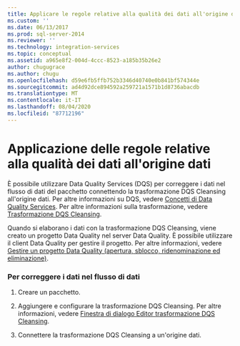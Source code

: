 ```yaml
---
title: Applicare le regole relative alla qualità dei dati all'origine dati | Microsoft Docs
ms.custom: ''
ms.date: 06/13/2017
ms.prod: sql-server-2014
ms.reviewer: ''
ms.technology: integration-services
ms.topic: conceptual
ms.assetid: a965e8f2-004d-4ccc-8523-a185b35b26e2
author: chugugrace
ms.author: chugu
ms.openlocfilehash: d59e6fb5ffb752b3346d40740e0b841bf574344e
ms.sourcegitcommit: ad4d92dce894592a259721a1571b1d8736abacdb
ms.translationtype: MT
ms.contentlocale: it-IT
ms.lasthandoff: 08/04/2020
ms.locfileid: "87712196"
---
```

# <a name="apply-data-quality-rules-to-data-source"></a>Applicazione delle regole relative alla qualità dei dati all'origine dati
  È possibile utilizzare Data Quality Services (DQS) per correggere i dati nel flusso di dati del pacchetto connettendo la trasformazione DQS Cleansing all'origine dati. Per altre informazioni su DQS, vedere [Concetti di Data Quality Services](../../../data-quality-services/data-quality-services-concepts.md). Per altre informazioni sulla trasformazione, vedere [Trasformazione DQS Cleansing](dqs-cleansing-transformation.md).  
  
 Quando si elaborano i dati con la trasformazione DQS Cleansing, viene creato un progetto Data Quality nel server Data Quality. È possibile utilizzare il client Data Quality per gestire il progetto. Per altre informazioni, vedere [Gestire un progetto Data Quality &#40;apertura, sblocco, ridenominazione ed eliminazione&#41;](../../../data-quality-services/manage-open-unlock-rename-and-delete-a-data-quality-project.md).  
  
### <a name="to-correct-data-in-the-data-flow"></a>Per correggere i dati nel flusso di dati  
  
1.  Creare un pacchetto.  
  
2.  Aggiungere e configurare la trasformazione DQS Cleansing. Per altre informazioni, vedere [Finestra di dialogo Editor trasformazione DQS Cleansing](../../dqs-cleansing-transformation-editor-dialog-box.md).  
  
3.  Connettere la trasformazione DQS Cleansing a un'origine dati.  
  
  
